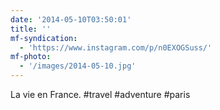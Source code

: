 ```yaml
---
date: '2014-05-10T03:50:01'
title: ''
mf-syndication:
  - 'https://www.instagram.com/p/n0EXOGSuss/'
mf-photo:
  - '/images/2014-05-10.jpg'
---
```

La vie en France. #travel #adventure #paris
